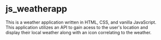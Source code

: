# js_weatherapp
This is a weather application written in HTML, CSS, and vanilla JavaScript. This application
utilizes an API to gain acess to the user's location and display their local weather along
with an icon correlating to the weather.
